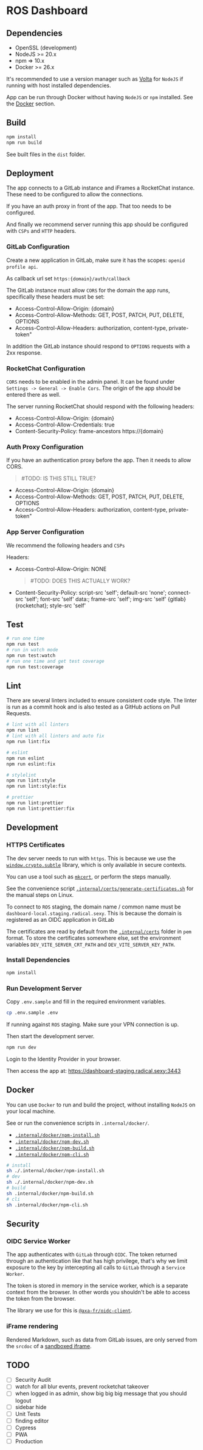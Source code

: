 # ROS Dashboard

## Dependencies

- OpenSSL (development)
- NodeJS >= 20.x
- npm => 10.x
- Docker >= 26.x

It's recommended to use a version manager such as [Volta](https://volta.sh/) for `NodeJS` if running with host installed dependencies.

App can be run through Docker without having `NodeJS` or `npm` installed. See the [Docker](#docker) section.

## Build

```sh
npm install
npm run build
```

See built files in the `dist` folder.

## Deployment

The app connects to a GitLab instance and iFrames a RocketChat instance. These need to be configured to allow the connections.

If you have an auth proxy in front of the app. That too needs to be configured.

And finally we recommend server running this app should be configured with `CSPs` and `HTTP` headers.

### GitLab Configuration

Create a new application in GitLab, make sure it has the scopes: `openid profile api`.

As callback url set `https:{domain}/auth/callback`

The GitLab instance must allow `CORS` for the domain the app runs, specifically these headers must be set:

- Access-Control-Allow-Origin: {domain}
- Access-Control-Allow-Methods: GET, POST, PATCH, PUT, DELETE, OPTIONS
- Access-Control-Allow-Headers: authorization, content-type, private-token"

In addition the GitLab instance should respond to `OPTIONS` requests with a 2xx response.

### RocketChat Configuration

`CORS` needs to be enabled in the admin panel. It can be found under `Settings -> General -> Enable Cors`. The origin of the app should be entered there as well.

The server running RocketChat should respond with the following headers:

- Access-Control-Allow-Origin: {domain}
- Access-Control-Allow-Credentials: true
- Content-Security-Policy: frame-ancestors https://{domain}

### Auth Proxy Configuration

If you have an authentication proxy before the app. Then it needs to allow CORS.

> #TODO: IS THIS STILL TRUE?

- Access-Control-Allow-Origin: {domain}
- Access-Control-Allow-Methods: GET, POST, PATCH, PUT, DELETE, OPTIONS
- Access-Control-Allow-Headers: authorization, content-type, private-token"

### App Server Configuration

We recommend the following headers and `CSPs`

Headers:

- Access-Control-Allow-Origin: NONE
  > #TODO: DOES THIS ACTUALLY WORK?
- Content-Security-Policy: script-src 'self'; default-src 'none'; connect-src 'self'; font-src 'self' data:; frame-src 'self'; img-src 'self' {gitlab} {rocketchat}; style-src 'self'

## Test

```sh
# run one time
npm run test
# run in watch mode
npm run test:watch
# run one time and get test coverage
npm run test:coverage
```

## Lint

There are several linters included to ensure consistent code style. The linter is run as a commit hook and is also tested as a GitHub actions on Pull Requests.

```sh
# lint with all linters
npm run lint
# lint with all linters and auto fix
npm run lint:fix

# eslint
npm run eslint
npm run eslint:fix

# stylelint
npm run lint:style
npm run lint:style:fix

# prettier
npm run lint:prettier
npm run lint:prettier:fix
```

## Development

### HTTPS Certificates

The dev server needs to run with `https`. This is because we use the [`window.crypto.subtle`](https://developer.mozilla.org/en-US/docs/Web/API/Crypto/subtle) library, which is only available in secure contexts.

You can use a tool such as [`mkcert`](https://github.com/FiloSottile/mkcert), or perform the steps manually.

See the convenience script [`.internal/certs/generate-certificates.sh`](.internal/certs/generate-certificates.sh) for the manual steps on Linux.

To connect to `ROS` staging, the domain name / common name must be `dashboard-local.staging.radical.sexy`. This is because the domain is registered as an OIDC application in GitLab

The certificates are read by default from the [`.internal/certs`](.internal/certs) folder in `pem` format. To store the certificates somewhere else, set the environment variables `DEV_VITE_SERVER_CRT_PATH` and `DEV_VITE_SERVER_KEY_PATH`.

### Install Dependencies

```sh
npm install
```

### Run Development Server

Copy `.env.sample` and fill in the required environment variables.

```sh
cp .env.sample .env
```

If running against `ROS` staging. Make sure your VPN connection is up.

Then start the development server.

```sh
npm run dev
```

Login to the Identity Provider in your browser.

Then access the app at: <https://dashboard-staging.radical.sexy:3443>

## Docker

You can use `Docker` to run and build the project, without installing `NodeJS` on your local machine.

See or run the convenience scripts in `.internal/docker/`.

- [`.internal/docker/npm-install.sh`](/.internal/docker/npm-install.sh)
- [`.internal/docker/npm-dev.sh`](/.internal/docker/npm-dev.sh)
- [`.internal/docker/npm-build.sh`](/.internal/docker/npm-build.sh)
- [`.internal/docker/npm-cli.sh`](/.internal/docker/npm-cli.sh)

```sh
# install
sh ./.internal/docker/npm-install.sh
# dev
sh ./.internal/docker/npm-dev.sh
# build
sh .internal/docker/npm-build.sh
# cli
sh .internal/docker/npm-cli.sh
```

## Security

### OIDC Service Worker

The app authenticates with `GitLab` through `OIDC`. The token returned through an authentication like that has high privilege, that's why we limit exposure to the key by intercepting all calls to `GitLab` through a `Service Worker`.

The token is stored in memory in the service worker, which is a separate context from the browser. In other words you shouldn't be able to access the token from the browser.

The library we use for this is [`@axa-fr/oidc-client`](https://github.com/AxaFrance/oidc-client).

### iFrame rendering

Rendered Markdown, such as data from GitLab issues, are only served from the `srcdoc` of a [sandboxed iframe](src/elements/secure-iframe/secure-iframe.ts).

## TODO

- [ ] Security Audit
- [ ] watch for all blur events, prevent rocketchat takeover
- [ ] when logged in as admin, show big big big message that you should logout
- [ ] sidebar hide
- [ ] Unit Tests
- [ ] finding editor
- [ ] Cypress
- [ ] PWA
- [ ] Production
